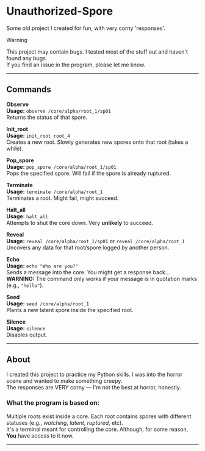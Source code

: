 

# Unauthorized-Spore  
Some old project I created for fun, with very corny 'responses'.

> [!WARNING]  
> This project may contain bugs. I tested most of the stuff out and haven't found any bugs.  
> If you find an issue in the program, please let me know.

---

## Commands

**Observe**  
**Usage:** `observe /core/alpha/root_1/sp01`  
Returns the status of that spore.

**Init_root**  
**Usage:** `init_root root_4`  
Creates a new root. Slowly generates new spores onto that root (takes a while).

**Pop_spore**  
**Usage:** `pop_spore /core/alpha/root_1/sp01`  
Pops the specified spore. Will fail if the spore is already ruptured.

**Terminate**  
**Usage:** `terminate /core/alpha/root_1`  
Terminates a root. Might fail, might succeed.

**Halt_all**  
**Usage:** `halt_all`  
Attempts to shut the core down. Very **unlikely** to succeed.

**Reveal**  
**Usage:** `reveal /core/alpha/root_1/sp01` or `reveal /core/alpha/root_1`  
Uncovers any data for that root/spore logged by another person.

**Echo**  
**Usage:** `echo "Who are you?"`  
Sends a message into the core. You might get a response back...  
**WARNING:** The command only works if your message is in quotation marks (e.g., `"hello"`).

**Seed**  
**Usage:** `seed /core/alpha/root_1`  
Plants a new latent spore inside the specified root.

**Silence**  
**Usage:** `silence`  
Disables output.

---

## About

I created this project to practice my Python skills. I was into the horror scene and wanted to make something creepy.  
The responses are VERY corny — I'm not the best at horror, honestly.

### What the program is based on:  
Multiple roots exist inside a core. Each root contains spores with different statuses (e.g., *watching*, *latent*, *ruptured*, etc).  
It's a terminal meant for controlling the core. Although, for some reason, **You** have access to it now.

---

